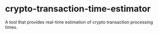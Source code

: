 # crypto-transaction-time-estimator
A tool that provides real-time estimation of crypto transaction processing times.
